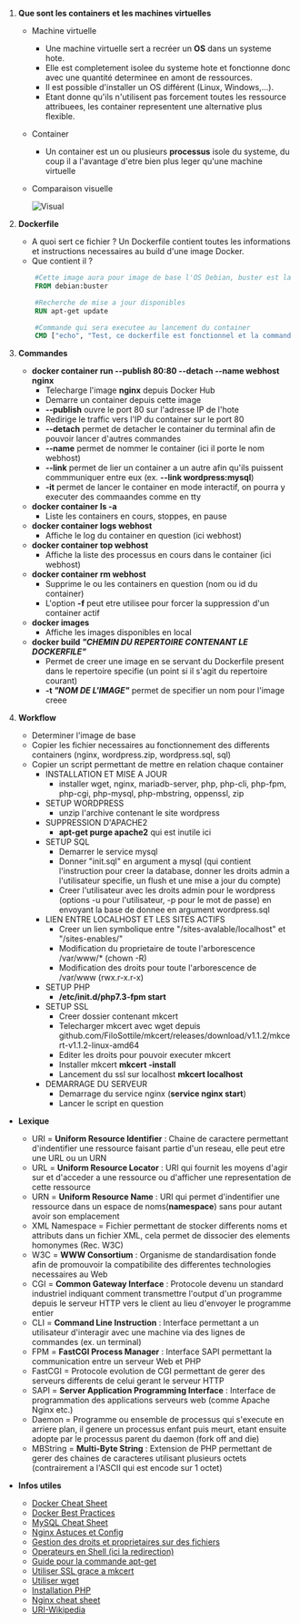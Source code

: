 1. **Que sont les containers et les machines virtuelles**
    * Machine virtuelle
        * Une machine virtuelle sert a recréer un **OS** dans un systeme hote.
        * Elle est completement isolee du systeme hote et fonctionne donc avec une quantité determinee en amont de ressources.
        * Il est possible d'installer un OS différent (Linux, Windows,...).
        * Etant donne qu'ils n'utilisent pas forcement toutes les ressource attribuees, les container
        representent une alternative plus flexible.
    * Container
        * Un container est un ou plusieurs **processus** isole du systeme, du coup il a l'avantage d'etre bien plus leger qu'une machine virtuelle
     * Comparaison visuelle

        ![Visual](https://user.oc-static.com/upload/2019/05/13/15577645779374_vm-vs-conteneur.png)

2. **Dockerfile**
    * A quoi sert ce fichier ?
        Un Dockerfile contient toutes les informations et instructions necessaires au build d'une image Docker.
    * Que contient il ?
    ```Dockerfile
        #Cette image aura pour image de base l'OS Debian, buster est la version 10 de debian
        FROM debian:buster

        #Recherche de mise a jour disponibles
        RUN apt-get update

        #Commande qui sera executee au lancement du container
        CMD ["echo", "Test, ce dockerfile est fonctionnel et la commande est executee"]
    ```

3. **Commandes**
    * **docker container run --publish 80:80 --detach --name webhost nginx**
        * Telecharge l'image **nginx** depuis Docker Hub
        * Demarre un container depuis cette image
        * **--publish** ouvre le port 80 sur l'adresse IP de l'hote
        * Redirige le traffic vers l'IP du container sur le port 80
        * **--detach** permet de detacher le container du terminal afin de pouvoir lancer d'autres commandes
        * **--name** permet de nommer le container (ici il porte le nom webhost)
        * **--link** permet de lier un container a un autre afin qu'ils puissent commmuniquer entre eux (ex. **--link wordpress:mysql**)
        * **-it** permet de lancer le container en mode interactif, on pourra y executer des commaandes comme en tty
    * **docker container ls -a**
        * Liste les containers en cours, stoppes, en pause
    * **docker container logs webhost**
        * Affiche le log du container en question (ici webhost)
    * **docker container top webhost**
        * Affiche la liste des processus en cours dans le container (ici webhost)
    * **docker container rm webhost**
        * Supprime le ou les containers en question (nom ou id du container)
        * L'option **-f** peut etre utilisee pour forcer la suppression d'un container actif
    * **docker images**
        * Affiche les images disponibles en local
    * **docker build _"CHEMIN DU REPERTOIRE CONTENANT LE DOCKERFILE"_**
        * Permet de creer une image en se servant du Dockerfile present dans le repertoire specifie (un point si il s'agit du repertoire courant)
        * **-t _"NOM DE L'IMAGE"_** permet de specifier un nom pour l'image creee

4. **Workflow**
    * Determiner l'image de base
    * Copier les fichier necessaires au fonctionnement des differents containers (nginx, wordpress.zip, wordpress.sql, sql)
    * Copier un script permettant de mettre en relation chaque container
        * INSTALLATION ET MISE A JOUR
            * installer wget, nginx, mariadb-server, php, php-cli, php-fpm, php-cgi, php-mysql, php-mbstring, oppenssl, zip
        * SETUP WORDPRESS
            * unzip l'archive contenant le site wordpress
        * SUPPRESSION D'APACHE2
            * **apt-get purge apache2** qui est inutile ici
        * SETUP SQL
            * Demarrer le service mysql
            * Donner "init.sql" en argument a mysql (qui contient l'instruction pour creer la database, donner les droits admin a l'utilisateur specifie, un flush et une mise a jour du compte)
            * Creer l'utilisateur avec les droits admin pour le wordpress (options -u pour l'utilisateur, -p pour le mot de passe) en envoyant la base de donnee en argument wordpress.sql
        * LIEN ENTRE LOCALHOST ET LES SITES ACTIFS
            * Creer un lien symbolique entre "/sites-avalable/localhost" et "/sites-enables/"
            * Modification du proprietaire de toute l'arborescence /var/www/* (chown -R)
            * Modification des droits pour toute l'arborescence de /var/www (rwx.r-x.r-x)
        * SETUP PHP
            * **/etc/init.d/php7.3-fpm start**
        * SETUP SSL
            * Creer dossier contenant mkcert
            * Telecharger mkcert avec wget depuis github.com/FiloSottile/mkcert/releases/download/v1.1.2/mkcert-v1.1.2-linux-amd64
            * Editer les droits pour pouvoir executer mkcert
            * Installer mkcert **mkcert -install**
            * Lancement du ssl sur localhost **mkcert localhost**
        * DEMARRAGE DU SERVEUR
            * Demarrage du service nginx (**service nginx start**)
            * Lancer le script en question

* **Lexique**
    * URI = **Uniform Resource Identifier** : Chaine de caractere permettant d'indentifier une ressource faisant partie d'un reseau, elle peut etre une URL ou un URN
    * URL = **Uniform Resource Locator** : URI qui fournit les moyens d'agir sur et d'acceder a une ressource ou d'afficher une representation de cette ressource
    * URN = **Uniform Resource Name** : URI qui permet d'indentifier une ressource dans un espace de noms(**namespace**) sans pour autant avoir son emplacement
    * XML Namespace = Fichier permettant de stocker differents noms et attributs dans un fichier XML, cela permet de dissocier des elements homonymes (Rec. W3C)
    * W3C = **WWW Consortium** : Organisme de standardisation fonde afin de promouvoir la compatibilite des differentes technologies necessaires au Web
    * CGI = **Common Gateway Interface** : Protocole devenu un standard industriel indiquant comment transmettre l'output d'un programme depuis le serveur HTTP vers le client au lieu d'envoyer le programme entier
    * CLI = **Command Line Instruction** : Interface permettant a un utilisateur d'interagir avec une machine via des lignes de commandes (ex. un terminal)
    * FPM = **FastCGI Process Manager** : Interface SAPI permettant la communication entre un serveur Web et PHP
    * FastCGI = Protocole evolution de CGI permettant de gerer des serveurs differents de celui gerant le serveur HTTP
    * SAPI = **Server Application Programming Interface** : Interface de programmation des applications serveurs web (comme Apache Nginx etc.)
    * Daemon = Programme ou ensemble de processus qui s'execute en arriere plan, il genere un processus enfant puis meurt, etant ensuite adopte par le processus parent du daemon (fork off and die)
    * MBString = **Multi-Byte String** : Extension de PHP permettant de gerer des chaines de caracteres utilisant plusieurs octets (contrairement a l'ASCII qui est encode sur 1 octet)

* **Infos utiles**
    * [Docker Cheat Sheet](https://github.com/wsargent/docker-cheat-sheet#dockerfile)
    * [Docker Best Practices](https://docs.docker.com/develop/develop-images/dockerfile_best-practices/)
    * [MySQL Cheat Sheet](https://www.mysqltutorial.org/mysql-cheat-sheet.aspx)
    * [Nginx Astuces et Config](https://www.microlinux.fr/decouvrir-nginx-2/)
    * [Gestion des droits et proprietaires sur des fichiers](https://www.hostinger.fr/tutoriels/chmod-chown-linux/)
    * [Operateurs en Shell (ici la redirection)](https://unix.stackexchange.com/questions/159513/what-are-the-shells-control-and-redirection-operators)
    * [Guide pour la commande apt-get](https://doc.ubuntu-fr.org/apt-get)
    * [Utiliser SSL grace a mkcert](https://github.com/FiloSottile/mkcert)
    * [Utiliser wget](https://doc.ubuntu-fr.org/wget)
    * [Installation PHP](https://www.php.net/manual/fr/install.php)
    * [Nginx cheat sheet](https://github.com/SimulatedGREG/nginx-cheatsheet)
    * [URI-Wikipedia](https://fr.wikipedia.org/wiki/Uniform_Resource_Identifier)
